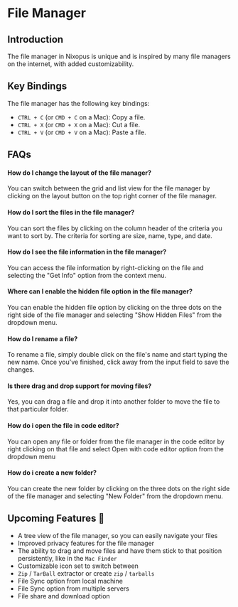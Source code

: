 # File Manager

## Introduction
The file manager in Nixopus is unique and is inspired by many file managers on the internet, with added customizability.

## Key Bindings
The file manager has the following key bindings:

- `CTRL + C` (or `CMD + C` on a Mac): Copy a file.
- `CTRL + X` (or `CMD + X` on a Mac): Cut a file.
- `CTRL + V` (or `CMD + V` on a Mac): Paste a file.

## FAQs

#### How do I change the layout of the file manager?
You can switch between the grid and list view for the file manager by clicking on the layout button on the top right corner of the file manager.

#### How do I sort the files in the file manager?
You can sort the files by clicking on the column header of the criteria you want to sort by. The criteria for sorting are size, name, type, and date.

#### How do I see the file information in the file manager?
You can access the file information by right-clicking on the file and selecting the "Get Info" option from the context menu.

#### Where can I enable the hidden file option in the file manager?
You can enable the hidden file option by clicking on the three dots on the right side of the file manager and selecting "Show Hidden Files" from the dropdown menu.

#### How do I rename a file?
To rename a file, simply double click on the file's name and start typing the new name. Once you've finished, click away from the input field to save the changes.

#### Is there drag and drop support for moving files?
Yes, you can drag a file and drop it into another folder to move the file to that particular folder.

#### How do i open the file in code editor? 
You can open any file or folder from the file manager in the code editor by right clicking on that file and select Open with code editor option from the dropdown menu

#### How do i create a new folder? 
You can create the new folder by clicking on the three dots on the right side of the file manager and selecting "New Folder" from the dropdown menu.

## Upcoming Features :rocket:
* A tree view of the file manager, so you can easily navigate your files
* Improved privacy features for the file manager
* The ability to drag and move files and have them stick to that position persistently, like in the `Mac Finder`
* Customizable icon set to switch between
* `Zip` / `TarBall` extractor or create `zip` / `tarballs`
* File Sync option from local machine 
* File Sync option from multiple servers
* File share and download option
